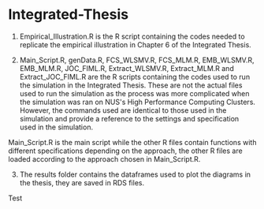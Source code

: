 # Integrated-Thesis

1. Empirical_Illustration.R is the R script containing the codes needed to replicate the empirical illustration in Chapter 6 of the Integrated Thesis.

2. Main_Script.R, genData.R, FCS_WLSMV.R, FCS_MLM.R, EMB_WLSMV.R, EMB_MLM.R, JOC_FIML.R, Extract_WLSMV.R, Extract_MLM.R and Extract_JOC_FIML.R are the R scripts containing the codes used to run the simulation in the Integrated Thesis. These are not the actual files used to run the simulation as the process was more complicated when the simulation was ran on NUS's High Performance Computing Clusters. However, the commands used are identical to those used in the simulation and provide a reference to the settings and specification used in the simulation.
 
Main_Script.R is the main script while the other R files contain functions with different specifications depending on the approach, the other R files are loaded according to the approach chosen in Main_Script.R.

3. The results folder contains the dataframes used to plot the diagrams in the thesis, they are saved in RDS files.

Test

